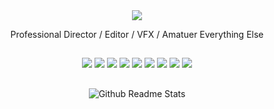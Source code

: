 <div align="center">
  <img src="https://user-images.githubusercontent.com/38870317/161859982-9cb106c8-6692-4aad-a4ca-5073854ad6a4.png">
</div>
<p align="center">Professional Director / Editor / VFX / Amatuer Everything Else</p>
<h2 align="center"></h2>
<div align="center">
  <a href="https://chrischampeau.com" target="_blank"><img src="https://img.shields.io/badge/website-000000?style=for-the-badge&logo=About.me&logoColor=white"></a> <a href="https://github.com/chrisjameschamp" target="_blank"><img src="https://img.shields.io/badge/GitHub-100000?style=for-the-badge&logo=github&logoColor=white"></a> <a href="https://www.instagram.com/chrisjameschamp/" target="_blank"><img src="https://img.shields.io/badge/Instagram-E4405F?style=for-the-badge&logo=instagram&logoColor=white"></a> <a href="http://linkedin.com/pub/christopher-champeau/a5/966/678" target="_blank"><img src="https://img.shields.io/badge/LinkedIn-0077B5?style=for-the-badge&logo=linkedin&logoColor=white"></a> <a href="https://www.reddit.com/user/semaj4712" target="_blank"><img src="https://img.shields.io/badge/Reddit-FF4500?style=for-the-badge&logo=reddit&logoColor=white"></a> <a href="https://stackoverflow.com/users/1013774/chris-james-champeau" target="_blank"><img src="https://img.shields.io/badge/Stack_Overflow-FE7A16?style=for-the-badge&logo=stack-overflow&logoColor=white"></a> <a href="https://twitter.com/ChrisJamesChamp" target="_blank"><img src="https://img.shields.io/badge/Twitter-1DA1F2?style=for-the-badge&logo=twitter&logoColor=white"></a> <a href="https://twitch.tv/champdrivescars" target="_blank"><img src="https://img.shields.io/badge/Twitch-9146FF?style=for-the-badge&logo=twitch&logoColor=white"></a> <a href="mailto:champ@chrischampeau.com" target="_blank"><img src="https://img.shields.io/badge/Gmail-D14836?style=for-the-badge&logo=gmail&logoColor=white"></a>
</div>
<h2 align="center"></h2>
<div align="center">
  
  ![Github Readme Stats](https://github-readme-stats.vercel.app/api?username=chrisjameschamp&show_icons=true&hide_border=true&theme=codeSTACKr)
    
</div>

